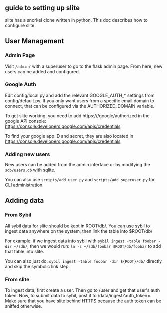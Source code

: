 ## guide to setting up slite

slite has a snorkel clone written in python. This doc describes how to
configure slite.

## User Management

### Admin Page

Visit `/admin/` with a superuser to go to the flask admin page. From here, new
users can be added and configured.

### Google Auth

Edit config/local.py and add the relevant GOOGLE_AUTH_* settings from
config/default.py. If you only want users from a specific email domain to
connect, that can be configured via the AUTHORIZED_DOMAIN variable.

To get slite working, you need to add https://<slitehost>/google/authorized	in
the google API console: https://console.developers.google.com/apis/credentials.

To find your google app ID and secret, they are also located in
https://console.developers.google.com/apis/credentials

### Adding new users

New users can be added from the admin interface or by modifying the
`sdb/users.db` with sqlite.

You can also use `scripts/add_user.py` and `scripts/add_superuser.py` for CLI
administration.

## Adding data

### From Sybil

All sybil data for slite should be kept in ROOT/db/. You can use sybil to
ingest data anywhere on the system, then link the table into $ROOT/db/

For example: if we ingest data into sybil with `sybil ingest -table foobar -dir
~/sdb/`, then we would run: `ln -s ~/sdb/foobar $ROOT/db/foobar` to add that
table into slite.

You can also just do: `sybil ingest -table foobar -dir ${ROOT}/db/` directly and skip
the symbolic link step.

### From slite

To ingest data, first create a user. Then go to /user and get that user's auth
token. Now, to submit data to sybil, post it to
/data/ingest?auth_token=<token>.  Make sure that you have slite behind HTTPS
because the auth token can be sniffed otherwise.
